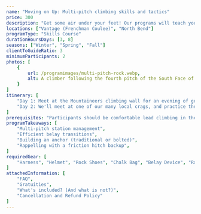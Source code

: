 ```yaml
---
name: "Moving on Up: Multi-pitch climbing skills and tactics"
price: 300
description: "Get some air under your feet! Our programs will teach you how to climb multi-pitch routes and get down safe."
locations: ["Vantage (Frenchman Coulee)", "North Bend"]
programType: "Skills Course"
durationHoursDays: [3, 8]
seasons: ["Winter", "Spring", "Fall"]
clientToGuideRatio: 3
minimumParticipants: 2
photos: [
    {
        url: /programimages/multi-pitch-rock.webp,
        alt: A climber following the fourth pitch of the South Face of Lexington Tower in Washington Pass, North Cascades National Park.
    }
]
itinerary: [
    "Day 1: Meet at the Mountaineers climbing wall for an evening of ground school. We'll cover basic multipitch fundmentals like building anchors, belaying from above, managing rope at a transition.",
    "Day 2: We'll meet at one of our many local crags, and practice the skills you learned on the ground."
]
prerequisites: "Participants should be comfortable lead climbing in the gym or outside, and have a good grasp of single-pitch fundamentals."
programTakeaways: [
    "Multi-pitch station management",
    "Efficient belay transitions",
    "Building an anchor (traditional or bolted)",
    "Rappelling with a friction hitch backup",
]
requiredGear: [
    "Harness", "Helmet", "Rock Shoes", "Chalk Bag", "Belay Device", "Rappel Device", "Locking Carabiner", "Anchor material"
]
attachedInformation: [
    "FAQ",
    "Gratuities",
    "What's included? (And what is not?)",
    "Cancellation and Refund Policy"
]
---
```

